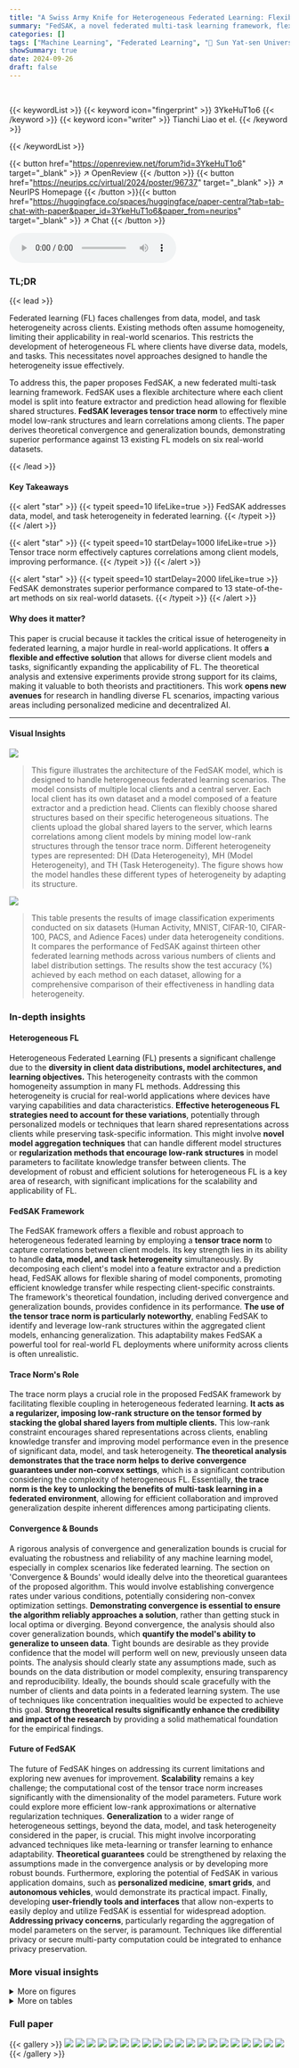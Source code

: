 ```yaml
---
title: "A Swiss Army Knife for Heterogeneous Federated Learning: Flexible Coupling via Trace Norm"
summary: "FedSAK, a novel federated multi-task learning framework, flexibly handles data, model, and task heterogeneity using tensor trace norm to learn correlations among client models, achieving superior perf..."
categories: []
tags: ["Machine Learning", "Federated Learning", "🏢 Sun Yat-sen University",]
showSummary: true
date: 2024-09-26
draft: false
---
```


<br>

{{< keywordList >}}
{{< keyword icon="fingerprint" >}} 3YkeHuT1o6 {{< /keyword >}}
{{< keyword icon="writer" >}} Tianchi Liao et el. {{< /keyword >}}
 
{{< /keywordList >}}

{{< button href="https://openreview.net/forum?id=3YkeHuT1o6" target="_blank" >}}
↗ OpenReview
{{< /button >}}
{{< button href="https://neurips.cc/virtual/2024/poster/96737" target="_blank" >}}
↗ NeurIPS Homepage
{{< /button >}}{{< button href="https://huggingface.co/spaces/huggingface/paper-central?tab=tab-chat-with-paper&paper_id=3YkeHuT1o6&paper_from=neurips" target="_blank" >}}
↗ Chat
{{< /button >}}



<audio controls>
    <source src="https://ai-paper-reviewer.com/3YkeHuT1o6/podcast.wav" type="audio/wav">
    Your browser does not support the audio element.
</audio>


### TL;DR


{{< lead >}}

Federated learning (FL) faces challenges from data, model, and task heterogeneity across clients. Existing methods often assume homogeneity, limiting their applicability in real-world scenarios. This restricts the development of heterogeneous FL where clients have diverse data, models, and tasks.  This necessitates novel approaches designed to handle the heterogeneity issue effectively.



To address this, the paper proposes FedSAK, a new federated multi-task learning framework. FedSAK uses a flexible architecture where each client model is split into feature extractor and prediction head allowing for flexible shared structures.  **FedSAK leverages tensor trace norm** to effectively mine model low-rank structures and learn correlations among clients.  The paper derives theoretical convergence and generalization bounds, demonstrating superior performance against 13 existing FL models on six real-world datasets.

{{< /lead >}}


#### Key Takeaways

{{< alert "star" >}}
{{< typeit speed=10 lifeLike=true >}} FedSAK addresses data, model, and task heterogeneity in federated learning. {{< /typeit >}}
{{< /alert >}}

{{< alert "star" >}}
{{< typeit speed=10 startDelay=1000 lifeLike=true >}} Tensor trace norm effectively captures correlations among client models, improving performance. {{< /typeit >}}
{{< /alert >}}

{{< alert "star" >}}
{{< typeit speed=10 startDelay=2000 lifeLike=true >}} FedSAK demonstrates superior performance compared to 13 state-of-the-art methods on six real-world datasets. {{< /typeit >}}
{{< /alert >}}

#### Why does it matter?
This paper is crucial because it tackles the critical issue of heterogeneity in federated learning, a major hurdle in real-world applications.  It offers **a flexible and effective solution** that allows for diverse client models and tasks, significantly expanding the applicability of FL. The theoretical analysis and extensive experiments provide strong support for its claims, making it valuable to both theorists and practitioners.  This work **opens new avenues** for research in handling diverse FL scenarios, impacting various areas including personalized medicine and decentralized AI.

------
#### Visual Insights



![](https://ai-paper-reviewer.com/3YkeHuT1o6/figures_2_1.jpg)

> This figure illustrates the architecture of the FedSAK model, which is designed to handle heterogeneous federated learning scenarios. The model consists of multiple local clients and a central server. Each local client has its own dataset and a model composed of a feature extractor and a prediction head. Clients can flexibly choose shared structures based on their specific heterogeneous situations. The clients upload the global shared layers to the server, which learns correlations among client models by mining model low-rank structures through the tensor trace norm.  Different heterogeneity types are represented: DH (Data Heterogeneity), MH (Model Heterogeneity), and TH (Task Heterogeneity). The figure shows how the model handles these different types of heterogeneity by adapting its structure.





![](https://ai-paper-reviewer.com/3YkeHuT1o6/tables_6_1.jpg)

> This table presents the results of image classification experiments conducted on six datasets (Human Activity, MNIST, CIFAR-10, CIFAR-100, PACS, and Adience Faces) under data heterogeneity conditions.  It compares the performance of FedSAK against thirteen other federated learning methods across various numbers of clients and label distribution settings.  The results show the test accuracy (%) achieved by each method on each dataset, allowing for a comprehensive comparison of their effectiveness in handling data heterogeneity.





### In-depth insights


#### Heterogeneous FL
Heterogeneous Federated Learning (FL) presents a significant challenge due to the **diversity in client data distributions, model architectures, and learning objectives.**  This heterogeneity contrasts with the common homogeneity assumption in many FL methods.  Addressing this heterogeneity is crucial for real-world applications where devices have varying capabilities and data characteristics.  **Effective heterogeneous FL strategies need to account for these variations**, potentially through personalized models or techniques that learn shared representations across clients while preserving task-specific information. This might involve **novel model aggregation techniques** that can handle different model structures or **regularization methods that encourage low-rank structures** in model parameters to facilitate knowledge transfer between clients. The development of robust and efficient solutions for heterogeneous FL is a key area of research, with significant implications for the scalability and applicability of FL.

#### FedSAK Framework
The FedSAK framework offers a flexible and robust approach to heterogeneous federated learning by employing a **tensor trace norm** to capture correlations between client models.  Its key strength lies in its ability to handle **data, model, and task heterogeneity** simultaneously.  By decomposing each client's model into a feature extractor and a prediction head, FedSAK allows for flexible sharing of model components, promoting efficient knowledge transfer while respecting client-specific constraints. The framework's theoretical foundation, including derived convergence and generalization bounds, provides confidence in its performance. **The use of the tensor trace norm is particularly noteworthy**, enabling FedSAK to identify and leverage low-rank structures within the aggregated client models, enhancing generalization.  This adaptability makes FedSAK a powerful tool for real-world FL deployments where uniformity across clients is often unrealistic.

#### Trace Norm's Role
The trace norm plays a crucial role in the proposed FedSAK framework by facilitating flexible coupling in heterogeneous federated learning.  **It acts as a regularizer, imposing low-rank structure on the tensor formed by stacking the global shared layers from multiple clients.** This low-rank constraint encourages shared representations across clients, enabling knowledge transfer and improving model performance even in the presence of significant data, model, and task heterogeneity.  **The theoretical analysis demonstrates that the trace norm helps to derive convergence guarantees under non-convex settings**, which is a significant contribution considering the complexity of heterogeneous FL.  Essentially, **the trace norm is the key to unlocking the benefits of multi-task learning in a federated environment**, allowing for efficient collaboration and improved generalization despite inherent differences among participating clients.

#### Convergence & Bounds
A rigorous analysis of convergence and generalization bounds is crucial for evaluating the robustness and reliability of any machine learning model, especially in complex scenarios like federated learning.  The section on 'Convergence & Bounds' would ideally delve into the theoretical guarantees of the proposed algorithm. This would involve establishing convergence rates under various conditions, potentially considering non-convex optimization settings.  **Demonstrating convergence is essential to ensure the algorithm reliably approaches a solution**, rather than getting stuck in local optima or diverging.  Beyond convergence, the analysis should also cover generalization bounds, which **quantify the model's ability to generalize to unseen data**. Tight bounds are desirable as they provide confidence that the model will perform well on new, previously unseen data points. The analysis should clearly state any assumptions made, such as bounds on the data distribution or model complexity, ensuring transparency and reproducibility. Ideally, the bounds should scale gracefully with the number of clients and data points in a federated learning system. The use of techniques like concentration inequalities would be expected to achieve this goal.  **Strong theoretical results significantly enhance the credibility and impact of the research** by providing a solid mathematical foundation for the empirical findings.

#### Future of FedSAK
The future of FedSAK hinges on addressing its current limitations and exploring new avenues for improvement.  **Scalability** remains a key challenge; the computational cost of the tensor trace norm increases significantly with the dimensionality of the model parameters. Future work could explore more efficient low-rank approximations or alternative regularization techniques.  **Generalization** to a wider range of heterogeneous settings, beyond the data, model, and task heterogeneity considered in the paper, is crucial.  This might involve incorporating advanced techniques like meta-learning or transfer learning to enhance adaptability.  **Theoretical guarantees** could be strengthened by relaxing the assumptions made in the convergence analysis or by developing more robust bounds.  Furthermore, exploring the potential of FedSAK in various application domains, such as **personalized medicine**, **smart grids**, and **autonomous vehicles**, would demonstrate its practical impact.  Finally, developing **user-friendly tools and interfaces** that allow non-experts to easily deploy and utilize FedSAK is essential for widespread adoption.  **Addressing privacy concerns**, particularly regarding the aggregation of model parameters on the server, is paramount.  Techniques like differential privacy or secure multi-party computation could be integrated to enhance privacy preservation.


### More visual insights

<details>
<summary>More on figures
</summary>


![](https://ai-paper-reviewer.com/3YkeHuT1o6/figures_7_1.jpg)

> This figure presents the test accuracy and convergence performance of various federated learning (FL) methods across four different datasets: Human Activity, MNIST, CIFAR-10, and CIFAR-100.  Each dataset represents a different level of complexity and data heterogeneity. The x-axis represents the number of epochs, and the y-axis represents the test accuracy. The figure showcases the relative performance and convergence speed of each method, highlighting the superior performance of FedSAK (in red) in most cases.


![](https://ai-paper-reviewer.com/3YkeHuT1o6/figures_7_2.jpg)

> This figure illustrates the architecture of the FedSAK model, highlighting its ability to handle data, model, and task heterogeneity in federated learning.  The model is split into a feature extractor and a prediction head at each client, allowing for flexibility in model structure. Clients upload their models (or parts thereof) to a central server, which utilizes tensor trace norm to learn correlations among the client models.  The figure uses DH, MH, and TH to represent Data, Model, and Task Heterogeneity respectively.


![](https://ai-paper-reviewer.com/3YkeHuT1o6/figures_9_1.jpg)

> This figure shows the test accuracy of the parameter λ (lambda) in different heterogeneous settings: data heterogeneity (CIFAR-10 dataset with varying numbers of clients and classes), model heterogeneity (PACS dataset with different numbers of clients), and task heterogeneity (Adience Faces dataset with different numbers of clients and tasks).  The x-axis represents the value of λ, while the y-axis represents the test accuracy.  Each line represents a different experimental setup, illustrating how the optimal λ value varies depending on the type of heterogeneity.


![](https://ai-paper-reviewer.com/3YkeHuT1o6/figures_9_2.jpg)

> This figure presents the test accuracy and convergence behavior of different federated learning methods across various datasets and heterogeneity scenarios.  The x-axis represents the number of epochs (training iterations), and the y-axis shows the test accuracy achieved by each algorithm.  Different colored lines represent different algorithms, allowing for a comparison of their performance and convergence speed under the specific settings of each dataset (Human Activity, MNIST, CIFAR-10, CIFAR-100).  This visualization helps to understand the relative effectiveness of each method in handling data heterogeneity and achieving high accuracy in federated learning.


![](https://ai-paper-reviewer.com/3YkeHuT1o6/figures_9_3.jpg)

> This figure shows the test accuracy and convergence process of different federated learning methods across various datasets (Human Activity, MNIST, CIFAR-10, CIFAR-100).  It compares FedSAK's performance against 13 baseline methods, demonstrating its superior performance and faster convergence in handling data heterogeneity.  Each subfigure represents a different dataset, illustrating the training progress over epochs.


![](https://ai-paper-reviewer.com/3YkeHuT1o6/figures_14_1.jpg)

> This figure actually contains two figures combined.  The first (Figure 3) shows the test accuracy of various federated learning methods under Model Heterogeneity (MH) conditions across several datasets.  The second (Figure 4) displays confusion matrices for a task heterogeneity scenario, illustrating the performance of a classifier for two clients on the Adience Face dataset. These matrices showcase the model's ability to correctly classify different aspects of faces, such as gender and age, across different domains or clients.


![](https://ai-paper-reviewer.com/3YkeHuT1o6/figures_16_1.jpg)

> The figure illustrates the architecture of the FedSAK model, a federated multi-task learning framework designed to handle data, model, and task heterogeneity.  The model is composed of local clients and a central server. Each client has a local dataset and a local model split into a feature extractor and a prediction head. Clients upload their global shared layers (a subset of their model parameters) to the server. The server aggregates these layers, applies a tensor trace norm to mine correlations and low-rank structures, updates the shared layers, and broadcasts them back to the clients.  DH, MH, and TH represent the types of heterogeneity addressed by the model.


![](https://ai-paper-reviewer.com/3YkeHuT1o6/figures_16_2.jpg)

> This figure visualizes the data distribution across different clients in the Human Activity dataset. Each client is represented by a column, and each row represents a class ID. The size of the red circle indicates the proportion of data points for that class in the client's dataset.  The visualization helps illustrate the heterogeneity of data distribution among clients, where some clients have more data for specific classes than others.


![](https://ai-paper-reviewer.com/3YkeHuT1o6/figures_16_3.jpg)

> This figure visualizes the data distribution among 30 clients in the Human Activity dataset. Each client is assigned a subset of the data, and the size of the red circles represents the proportion of data each client has for a given class.  It highlights the non-i.i.d. nature of the data distribution, showing that clients do not have the same classes nor the same number of samples per class.


![](https://ai-paper-reviewer.com/3YkeHuT1o6/figures_16_4.jpg)

> This figure illustrates the architecture of the FedSAK model, a federated multi-task learning framework designed to handle data, model, and task heterogeneity.  The model consists of multiple local clients and a central server. Each client has a local dataset and a model divided into two parts: a feature extractor and a prediction head. Clients can customize these components based on their resources and task demands. The clients upload their extracted features to the central server, which aggregates these features and learns correlations between client models using the tensor trace norm. The central server then updates the global shared layers and sends them back to the clients.  The figure highlights how the framework addresses different types of heterogeneity: DH (Data Heterogeneity) representing differences in data distribution across clients; MH (Model Heterogeneity) representing differences in model architecture and capacity; and TH (Task Heterogeneity) representing differences in the task objectives of the clients.


![](https://ai-paper-reviewer.com/3YkeHuT1o6/figures_17_1.jpg)

> This figure illustrates the architecture of the FedSAK model, highlighting its flexibility in handling various types of heterogeneity in federated learning.  The model is composed of local clients and a central server. Each client has a local dataset and a model divided into a feature extractor and a prediction head.  Clients can upload different parts of their model (feature extractor, prediction head, or both) depending on their resources and the type of heterogeneity present. The server aggregates the uploaded components and learns correlations among client models using the tensor trace norm.  The figure also uses abbreviations to represent the different types of heterogeneity addressed by the model: DH (Data Heterogeneity), MH (Model Heterogeneity), and TH (Task Heterogeneity).


![](https://ai-paper-reviewer.com/3YkeHuT1o6/figures_17_2.jpg)

> This figure visualizes the data distribution across different clients in the CIFAR-10 dataset. Each small dot represents a data sample, and the size of the dot reflects the number of samples for each class label. The x-axis represents the client ID, and the y-axis represents the class ID. The different subfigures (a, b, c, and d) show the data distribution under varying settings.  The distribution is non-IID (non-independent and identically distributed), meaning that the data across clients is not uniform.


![](https://ai-paper-reviewer.com/3YkeHuT1o6/figures_18_1.jpg)

> The figure illustrates the FedSAK model's architecture.  It shows multiple clients (local clients 1 to m), each with its dataset (X1 to Xm) and labels (Y1 to Ym). Each client model is split into a feature extractor and a prediction head, allowing for flexible model structures depending on the specific client and its data characteristics. The clients upload their model parameters (w) to a central server, which aggregates and processes the information using a tensor trace norm to identify relationships between client models and create a low-rank structure, representing intrinsic correlations among clients. The server then sends back updated global shared layers to each client to facilitate model training and knowledge transfer.  The figure highlights the model's ability to handle Data, Model, and Task Heterogeneity (DH, MH, TH).


</details>




<details>
<summary>More on tables
</summary>


![](https://ai-paper-reviewer.com/3YkeHuT1o6/tables_8_1.jpg)
> This table presents the test accuracy results of different federated learning methods on image classification tasks under model heterogeneity.  It shows the performance of various methods (Local, FedMD, FedProto, FedGH, and FedSAK) across different settings.  The settings vary the Dirichlet distribution parameter (β), the number of labels (S), and the number of clients (M) to evaluate performance under varying levels of data and model heterogeneity.

![](https://ai-paper-reviewer.com/3YkeHuT1o6/tables_8_2.jpg)
> This table presents the results of the Adience Faces experiment, focusing on task heterogeneity.  It compares the test accuracy of three different methods: Local (no federated learning), FedAvg-c (a baseline federated averaging method where only the feature extractor is uploaded), and FedSAK. The results are broken down by the number of clients (M), the ratio of gender classification tasks to age classification tasks (1:1, 1:2, 2:1), and the specific task (Gender, Age).  The numbers in parentheses show the percentage improvement of each federated learning method compared to the Local method.

![](https://ai-paper-reviewer.com/3YkeHuT1o6/tables_14_1.jpg)
> This table details the architecture of four different CNN models used in the model heterogeneity experiments. Each model varies in the number of filters, kernel size, padding, and stride in the convolutional layers.  The table shows how these parameters differ across the four models, while keeping the fully connected layers consistent.  This variation allows for the testing of model heterogeneity in the federated learning setting.

![](https://ai-paper-reviewer.com/3YkeHuT1o6/tables_15_1.jpg)
> This table presents a comparison of different federated learning methods using ResNet18 on the CIFAR-10 dataset.  It shows the accuracy achieved by each method, the total time taken for the training process, and the amount of memory used.  The results highlight the trade-offs between accuracy, computational cost, and memory requirements for various approaches to federated learning.

</details>




### Full paper

{{< gallery >}}
<img src="https://ai-paper-reviewer.com/3YkeHuT1o6/1.png" class="grid-w50 md:grid-w33 xl:grid-w25" />
<img src="https://ai-paper-reviewer.com/3YkeHuT1o6/2.png" class="grid-w50 md:grid-w33 xl:grid-w25" />
<img src="https://ai-paper-reviewer.com/3YkeHuT1o6/3.png" class="grid-w50 md:grid-w33 xl:grid-w25" />
<img src="https://ai-paper-reviewer.com/3YkeHuT1o6/4.png" class="grid-w50 md:grid-w33 xl:grid-w25" />
<img src="https://ai-paper-reviewer.com/3YkeHuT1o6/5.png" class="grid-w50 md:grid-w33 xl:grid-w25" />
<img src="https://ai-paper-reviewer.com/3YkeHuT1o6/6.png" class="grid-w50 md:grid-w33 xl:grid-w25" />
<img src="https://ai-paper-reviewer.com/3YkeHuT1o6/7.png" class="grid-w50 md:grid-w33 xl:grid-w25" />
<img src="https://ai-paper-reviewer.com/3YkeHuT1o6/8.png" class="grid-w50 md:grid-w33 xl:grid-w25" />
<img src="https://ai-paper-reviewer.com/3YkeHuT1o6/9.png" class="grid-w50 md:grid-w33 xl:grid-w25" />
<img src="https://ai-paper-reviewer.com/3YkeHuT1o6/10.png" class="grid-w50 md:grid-w33 xl:grid-w25" />
<img src="https://ai-paper-reviewer.com/3YkeHuT1o6/11.png" class="grid-w50 md:grid-w33 xl:grid-w25" />
<img src="https://ai-paper-reviewer.com/3YkeHuT1o6/12.png" class="grid-w50 md:grid-w33 xl:grid-w25" />
<img src="https://ai-paper-reviewer.com/3YkeHuT1o6/13.png" class="grid-w50 md:grid-w33 xl:grid-w25" />
<img src="https://ai-paper-reviewer.com/3YkeHuT1o6/14.png" class="grid-w50 md:grid-w33 xl:grid-w25" />
<img src="https://ai-paper-reviewer.com/3YkeHuT1o6/15.png" class="grid-w50 md:grid-w33 xl:grid-w25" />
<img src="https://ai-paper-reviewer.com/3YkeHuT1o6/16.png" class="grid-w50 md:grid-w33 xl:grid-w25" />
<img src="https://ai-paper-reviewer.com/3YkeHuT1o6/17.png" class="grid-w50 md:grid-w33 xl:grid-w25" />
<img src="https://ai-paper-reviewer.com/3YkeHuT1o6/18.png" class="grid-w50 md:grid-w33 xl:grid-w25" />
<img src="https://ai-paper-reviewer.com/3YkeHuT1o6/19.png" class="grid-w50 md:grid-w33 xl:grid-w25" />
<img src="https://ai-paper-reviewer.com/3YkeHuT1o6/20.png" class="grid-w50 md:grid-w33 xl:grid-w25" />
{{< /gallery >}}